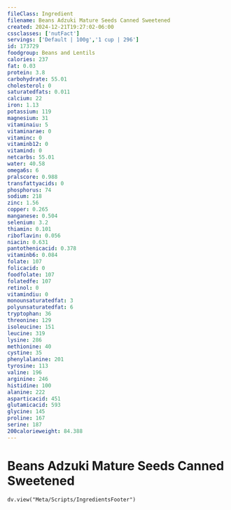 ```yaml
---
fileClass: Ingredient
filename: Beans Adzuki Mature Seeds Canned Sweetened
created: 2024-12-21T19:27:02-06:00
cssclasses: ['nutFact']
servings: ['Default | 100g','1 cup | 296']
id: 173729
foodgroup: Beans and Lentils
calories: 237
fat: 0.03
protein: 3.8
carbohydrate: 55.01
cholesterol: 0
saturatedfats: 0.011
calcium: 22
iron: 1.13
potassium: 119
magnesium: 31
vitaminaiu: 5
vitaminarae: 0
vitaminc: 0
vitaminb12: 0
vitamind: 0
netcarbs: 55.01
water: 40.58
omega6s: 6
pralscore: 0.988
transfattyacids: 0
phosphorus: 74
sodium: 218
zinc: 1.56
copper: 0.265
manganese: 0.504
selenium: 3.2
thiamin: 0.101
riboflavin: 0.056
niacin: 0.631
pantothenicacid: 0.378
vitaminb6: 0.084
folate: 107
folicacid: 0
foodfolate: 107
folatedfe: 107
retinol: 0
vitamindiu: 0
monounsaturatedfat: 3
polyunsaturatedfat: 6
tryptophan: 36
threonine: 129
isoleucine: 151
leucine: 319
lysine: 286
methionine: 40
cystine: 35
phenylalanine: 201
tyrosine: 113
valine: 196
arginine: 246
histidine: 100
alanine: 222
asparticacid: 451
glutamicacid: 593
glycine: 145
proline: 167
serine: 187
200calorieweight: 84.388
---
```


# Beans Adzuki Mature Seeds Canned Sweetened

```dataviewjs
dv.view("Meta/Scripts/IngredientsFooter")
```